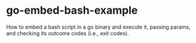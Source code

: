 # go-embed-bash-example

How to embed a bash script in a go binary and execute it, passing params, and checking its outcome codes (i.e., exit codes).